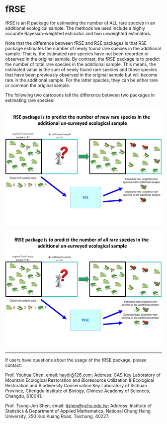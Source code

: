 # fRSE
fRSE is an R package for estimating the number of ALL rare species in an additional ecological sample. The methods we used include a highly accurate Bayesian-weighted estimator and two unweighted estimators.

Note that the difference between fRSE and RSE packages is that RSE package estimates the number of newly found rare species in the additional sample. That is, the estimated rare species have not been recorded or observed in the original sample. By contrast, the fRSE package is to predict the number of total rare species in the additional sample. This means, the estimated value is the sum of newly found rare species and those species that have been previously observed in the original sample but will become rare in the additional sample.  For the latter species, they can be either rare or common the original sample.


The following two cartooons tell the difference between two packages in estimating rare species:

![Image of RSE](https://github.com/ecomol/fRSE/blob/master/RSE.JPG)


![Image of fRSE](https://github.com/ecomol/fRSE/blob/master/fRSE.JPG)



------------------------------------------------------------------------------------------------
If users have questions about the usage of the fRSE package, please contact:

Prof. Youhua Chen, email: haydi@126.com; Address: CAS Key Laboratory of Mountain Ecological Restoration and Bioresource Utilization & Ecological Restoration and Biodiversity Conservation Key Laboratory of Sichuan Province, Chengdu Institute of Biology, Chinese Academy of Sciences, Chengdu, 610041.

Prof. Tsung-Jen Shen, email: tjshen@nchu.edu.tw; Address: Institute of Statistics & Department of Applied Mathematics, National Chung Hsing University, 250 Kuo Kuang Road, Taichung, 40227.
